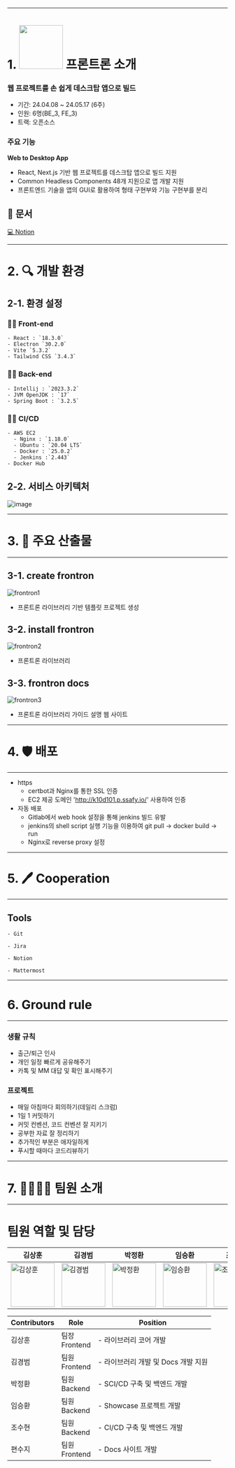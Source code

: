 ------------------------------------------

# 1. <a href="https://frontron.vercel.app"><img src="https://frontron.vercel.app/frontron.svg" height=100px></a> 프론트론 소개

  ### **웹 프로젝트를 손 쉽게 데스크탑 앱으로 빌드**
    
  - 기간: 24.04.08 ~ 24.05.17 (6주)
  - 인원: 6명(BE_3, FE_3)
  - 트랙: 오픈소스

  ### 주요 기능
  
**Web to Desktop App**

- React, Next.js 기반 웹 프로젝트를 데스크탑 앱으로 빌드 지원
- Common Headless Components 48개 지원으로 앱 개발 지원
- 프론트엔드 기술을 앱의 GUI로 활용하여 형태 구현부와 기능 구현부를 분리

  
## 📃 문서
[💻 Notion](https://www.notion.so/andongmin/SSAFY-D101-06fab3c8bc5b4e51b39f4532eea1b98a)

------------------------------------------------------
  
# 2. 🔍 개발 환경
  
## 2-1. 환경 설정
    
  ### **👨‍💻 Front-end**
    
    - React : `18.3.0`
    - Electron `30.2.0`
    - Vite `5.3.2`
    - Tailwind CSS `3.4.3`

  ### **👨‍💻 Back-end**
    
    - Intellij : `2023.3.2`
    - JVM OpenJDK : `17`
    - Spring Boot : `3.2.5`
    
  ### **👩‍💻 CI/CD**  
    
    - AWS EC2
      - Nginx : `1.18.0`
      - Ubuntu : `20.04 LTS`
      - Docker : `25.0.2`
      - Jenkins :`2.443`
    - Docker Hub

## 2-2. 서비스 아키텍처
  
![image](./service-architecture.png)

------------------------------------------------------  

# 3. 🦈 주요 산출물
------------------------------------------------------
  ## 3-1. create frontron
![frontron1](./frontron1.png)

  - 프론트론 라이브러리 기반 템플릿 프로젝트 생성

  ## 3-2. install frontron
![frontron2](./frontron2.png)
  
  - 프론트론 라이브러리

  ## 3-3. frontron docs
![frontron3](./frontron3.png)

  - 프론트론 라이브러리 가이드 설명 웹 사이트

--------------------------

# 4. 🛡 배포
------------------------------------------------------
  - https
    - certbot과 Nginx를 통한 SSL 인증
    - EC2 제공 도메인 'http://k10d101.p.ssafy.io/' 사용하여 인증
  - 자동 배포
    - Gitlab에서 web hook 설정을 통해 jenkins 빌드 유발
    - jenkins의 shell script 실행 기능을 이용하여 git pull -> docker build -> run
    - Nginx로 reverse proxy 설정
  
  
--------------------------


# 5. 🖊 Cooperation
------------------------------------------------------
  
  ## Tools

    - Git

    - Jira

    - Notion

    - Mattermost
          
--------------------------

# 6. Ground rule
--------------------------------------------

### **생활 규칙**

- 출근/퇴근 인사
- 개인 일정 빠르게 공유해주기
- 카톡 및 MM 대답 및 확인 표시해주기

### **프로젝트**

- 매일 아침마다 회의하기(데일리 스크럼)
- 1일 1 커밋하기
- 커밋 컨벤션, 코드 컨벤션 잘 지키기
- 공부한 자료 잘 정리하기
- 추가적인 부분은 애자일하게
- 푸시할 때마다 코드리뷰하기

--------------------------------------------

# 7. 👨‍👩‍👧‍👦 팀원 소개
------------------------------------------------------
# 팀원 역할 및 담당

| 김상훈 | 김경범 | 박정환 | 임승환 | 조수현 | 편수지 |
| ----- | ------ | ----- | ------ | ----- | ------ |
| <a href="https://github.com/andongmin94"><img src="https://avatars.githubusercontent.com/u/110483588?v=4" alt="김상훈" width="100" height="100"></a> | <a href="https://github.com/dreamingbeom"><img src="https://avatars.githubusercontent.com/u/128280944?v=4" alt="김경범" width="100" height="100"></a> | <a href="https://github.com/Nam4o"><img src="https://avatars.githubusercontent.com/u/128338647?v=4" alt="박정환" width="100" height="100"></a> | <a href="https://github.com/Lim-seunghwan99"><img src="https://avatars.githubusercontent.com/u/139419039?v=4" alt="임승환" width="100" height="100"></a> | <a href="https://github.com/chosuhyeon0812"><img src="https://avatars.githubusercontent.com/u/119795734?v=4" alt="조수현" width="100" height="100"></a> |<a href="https://github.com/pyunsusie"><img src="https://avatars.githubusercontent.com/u/139519997?v=4" alt="편수지" width="100" height="100"></a> | 

| Contributors | Role | Position |
| ------------ | ---- | -------- |
| 김상훈 | 팀장 <br /> Frontend | - 라이브러리 코어 개발 |
| 김경범 | 팀원 <br /> Frontend | - 라이브러리 개발 및 Docs 개발 지원 |
| 박정환 | 팀원 <br /> Backend | - SCI/CD 구축 및 백엔드 개발 |
| 임승환 | 팀원 <br /> Backend | - Showcase 프로젝트 개발 |
| 조수현 | 팀원 <br /> Backend | - CI/CD 구축 및 백엔드 개발 |
| 편수지 | 팀원 <br /> Frontend| - Docs 사이트 개발 |
